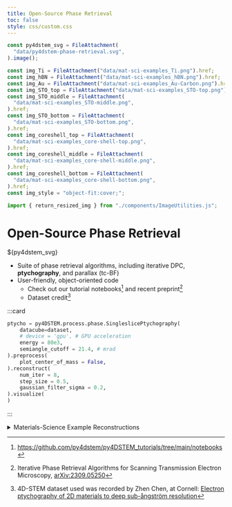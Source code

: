 ```yaml
---
title: Open-Source Phase Retrieval
toc: false
style: css/custom.css
---
```


```js
const py4dstem_svg = FileAttachment(
  "data/py4dstem-phase-retrieval.svg",
).image();

const img_Ti = FileAttachment("data/mat-sci-examples_Ti.png").href;
const img_hBN = FileAttachment("data/mat-sci-examples_hBN.png").href;
const img_Au = FileAttachment("data/mat-sci-examples_Au-Carbon.png").href;
const img_STO_top = FileAttachment("data/mat-sci-examples_STO-top.png").href;
const img_STO_middle = FileAttachment(
  "data/mat-sci-examples_STO-middle.png",
).href;
const img_STO_bottom = FileAttachment(
  "data/mat-sci-examples_STO-bottom.png",
).href;
const img_coreshell_top = FileAttachment(
  "data/mat-sci-examples_core-shell-top.png",
).href;
const img_coreshell_middle = FileAttachment(
  "data/mat-sci-examples_core-shell-middle.png",
).href;
const img_coreshell_bottom = FileAttachment(
  "data/mat-sci-examples_core-shell-bottom.png",
).href;
const img_style = "object-fit:cover;";

import { return_resized_img } from "./components/ImageUtilities.js";
```

# Open-Source Phase Retrieval

<div id="py4dstem-container"> ${py4dstem_svg} </div>

- Suite of phase retrieval algorithms, including iterative DPC, **ptychography**, and parallax (tc-BF)
- User-friendly, object-oriented code
  - Check out our tutorial notebooks[^1] and recent preprint[^2]
  - Dataset credit[^3]

:::card

```python
ptycho = py4DSTEM.process.phase.SingleslicePtychography(
    datacube=dataset,
    # device = 'gpu', # GPU acceleration
    energy = 80e3,
    semiangle_cutoff = 21.4, # mrad
).preprocess(
    plot_center_of_mass = False,
).reconstruct(
    num_iter = 8,
    step_size = 0.5,
    gaussian_filter_sigma = 0.2,
).visualize(
)
```

:::

<details>
  <summary> Materials-Science Example Reconstructions </summary>
<div class="grid grid-cols-3" style="grid-auto-rows: auto;">
  <div class="img-container" style="min-height:300px;">
    Ti islands on graphene
    ${resize((width,height)=> return_resized_img(img_Ti,width,height-16,img_style))}
  </div>
  <div class="img-container" style="min-height:300px;">
    few-layer hBN
    ${resize((width,height)=> return_resized_img(img_hBN,width,height-16,img_style))}
  </div>
  <div class="img-container" style="min-height:300px;">
    Au nanoparticles
    ${resize((width,height)=> return_resized_img(img_Au,width,height-16,img_style))}
  </div>
  <div class="img-container" style="min-height:300px;">
    STO bottom-layer
    ${resize((width,height)=> return_resized_img(img_STO_bottom,width,height-16,img_style))}
  </div>
  <div class="img-container" style="min-height:300px;">
    STO middle-layer
    ${resize((width,height)=> return_resized_img(img_STO_middle,width,height-16,img_style))}
  </div>
  <div class="img-container" style="min-height:300px;">
    STO top-layer
    ${resize((width,height)=> return_resized_img(img_STO_top,width,height-16,img_style))}
  </div>
  <div class="img-container" style="min-height:300px;">
    Core-shell bottom-layer
    ${resize((width,height)=> return_resized_img(img_coreshell_bottom,width,height-16,img_style))}
  </div>
  <div class="img-container" style="min-height:300px;">
    Core-shell middle-layer
    ${resize((width,height)=> return_resized_img(img_coreshell_middle,width,height-16,img_style))}
  </div>
  <div class="img-container" style="min-height:300px;">
    Core-shell top-layer
    ${resize((width,height)=> return_resized_img(img_coreshell_top,width,height-16,img_style))}
  </div>
</div>
Sample & Imaging credit: K.Reidy, D. Byrne, F. Allen, B. Cohen, H. Shih, E. Hoglund, C. Ophus, S. Ribet
</details>

[^1]: https://github.com/py4dstem/py4DSTEM_tutorials/tree/main/notebooks

[^2]: Iterative Phase Retrieval Algorithms for Scanning Transmission Electron Microscopy, [arXiv:2309.05250](https://arxiv.org/abs/2309.05250)

[^3]: 4D-STEM dataset used was recorded by Zhen Chen, at Cornell: [Electron ptychography of 2D materials to deep sub-ångström resolution](https://www.nature.com/articles/s41586-018-0298-5)
